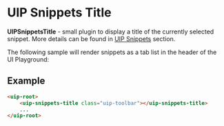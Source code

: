 # UIP Snippets Title

**UIPSnippetsTitle** - small plugin to display a title of the currently selected snippet.
More details can be found in [UIP Snippets](src/plugins/snippets/README.md) section.

The following sample will render snippets as a tab list in the header of the UI Playground:

## Example

```html
<uip-root>
    <uip-snippets-title class="uip-toolbar"></uip-snippets-title>
    ...
</uip-root>
```
